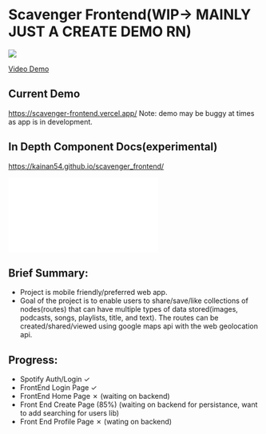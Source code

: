 # Scavenger Frontend(WIP-> MAINLY JUST A CREATE DEMO RN)

![](https://media.giphy.com/media/JEaYohn54rEYxde1Ua/giphy.gif)

[Video Demo](https://kainan.io/static/media/scav-vid2.1e46ed74.mp4)

## Current Demo

https://scavenger-frontend.vercel.app/
Note: demo may be buggy at times as app is in development.

## In Depth Component Docs(experimental)

https://kainan54.github.io/scavenger_frontend/

<embed src="./sfd.pdf" type="application/pdf">

## Brief Summary:

-   Project is mobile friendly/preferred web app.
-   Goal of the project is to enable users to share/save/like collections of nodes(routes) that can have multiple types of data stored(images, podcasts, songs, playlists, title, and text). The routes can be created/shared/viewed using google maps api with the web geolocation api.

## Progress:

-   Spotify Auth/Login ✓
-   FrontEnd Login Page ✓
-   FrontEnd Home Page ✗ (waiting on backend)
-   Front End Create Page (85%) (waiting on backend for persistance, want to add searching for users lib)
-   Front End Profile Page ✗ (wating on backend)
